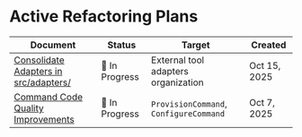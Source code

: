 # Active Refactoring Plans

| Document                                                                                 | Status         | Target                                 | Created      |
| ---------------------------------------------------------------------------------------- | -------------- | -------------------------------------- | ------------ |
| [Consolidate Adapters in src/adapters/](./plans/consolidate-adapters-in-src-adapters.md) | 🚧 In Progress | External tool adapters organization    | Oct 15, 2025 |
| [Command Code Quality Improvements](./plans/command-code-quality-improvements.md)        | 🚧 In Progress | `ProvisionCommand`, `ConfigureCommand` | Oct 7, 2025  |
